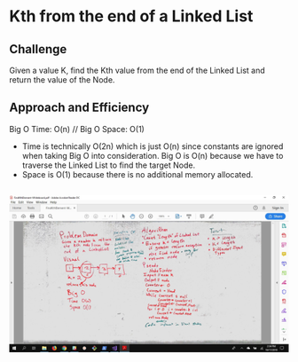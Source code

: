 # Kth from the end of a Linked List

## Challenge
Given a value K, find the Kth value from the end of the Linked List and return the value of the Node.

## Approach and Efficiency
Big O Time: O(n) // Big O Space: O(1)
- Time is technically O(2n) which is just O(n) since constants are ignored when taking Big O into consideration.  Big O is O(n) because we have to traverse the Linked List to find the target Node.
- Space is O(1) because there is no additional memory allocated.

##
![WhiteBoard](../../assets/FindKthElement-Whiteboard.jpg)
